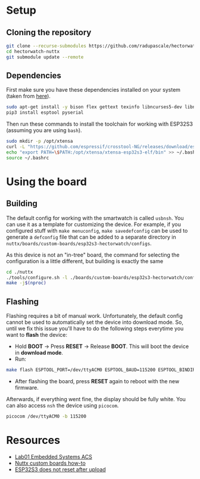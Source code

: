 # Setup

## Cloning the repository

```bash
git clone --recurse-submodules https://github.com/radupascale/hectorwatch-nuttx
cd hectorwatch-nuttx
git submodule update --remote
```

## Dependencies
First make sure you have these dependencies installed on your system (taken from [here](https://ocw.cs.pub.ro/courses/si/laboratoare/01)).

```bash
sudo apt-get install -y bison flex gettext texinfo libncurses5-dev libncursesw5-dev gperf automake libtool pkg-config build-essential gperf genromfs libgmp-dev libmpc-dev libmpfr-dev libisl-dev binutils-dev libelf-dev libexpat-dev gcc-multilib g++-multilib picocom u-boot-tools util-linux chrony libusb-dev libusb-1.0.0-dev kconfig-frontends python3-pip
pip3 install esptool pyserial
```

Then run these commands to install the toolchain for working with ESP32S3 (assuming you are using `bash`).

```bash
sudo mkdir -p /opt/xtensa
curl -L "https://github.com/espressif/crosstool-NG/releases/download/esp-12.2.0_20230208/xtensa-esp32s3-elf-12.2.0_20230208-x86_64-linux-gnu.tar.xz" | sudo tar -xJ -C /opt/xtensa
echo "export PATH=\$PATH:/opt/xtensa/xtensa-esp32s3-elf/bin" >> ~/.bashrc
source ~/.bashrc
```

# Using the board

## Building

The default config for working with the smartwatch is called `usbnsh`. You can use
it as a template for customizing the device. For example, if you configured stuff
with `make menuconfig`, `make savedefconfig` can be used to generate a `defconfig` file
that can be added to a separate directory in `nuttx/boards/custom-boards/esp32s3-hectorwatch/configs`.

As this device is not an "in-tree" board, the command for selecting the configuration is a
little different, but building is exactly the same

```bash
cd ./nuttx
./tools/configure.sh -l ./boards/custom-boards/esp32s3-hectorwatch/configs/usbnsh
make -j$(nproc)
```

## Flashing

Flashing requires a bit of manual work. Unfortunately, the default config cannot be used to
automatically set the device into download mode. So, until we fix this issue you'll have to do
the following steps everytime you want to **flash** the device:
- Hold **BOOT** -> Press **RESET** -> Release **BOOT**. This will boot the device in **download mode**.
- Run:

```bash
make flash ESPTOOL_PORT=/dev/ttyACM0 ESPTOOL_BAUD=115200 ESPTOOL_BINDIR=../esp32s3-bins
```

- After flashing the board, press **RESET** again to reboot with the new firmware.

Afterwards, if everything went fine, the display should be fully white. You can also access `nsh` the device using `picocom`.

```bash
picocom /dev/ttyACM0 -b 115200
```

# Resources
- [Lab01 Embedded Systems ACS](https://ocw.cs.pub.ro/courses/si/laboratoare/01)
- [Nuttx custom boards how-to](https://nuttx.apache.org/docs/latest/guides/customboards.html)
- [ESP32S3 does not reset after upload](https://github.com/espressif/arduino-esp32/issues/6762)